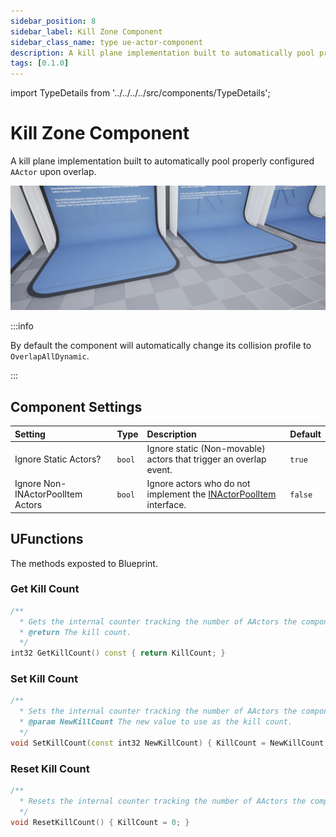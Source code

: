 ```yaml
---
sidebar_position: 8
sidebar_label: Kill Zone Component
sidebar_class_name: type ue-actor-component
description: A kill plane implementation built to automatically pool properly configured AActor upon overlap.
tags: [0.1.0]
---
```


import TypeDetails from '../../../../src/components/TypeDetails';

# Kill Zone Component

<TypeDetails icon="/assets/svg/actor-pools/kill-zone-component.svg" iconType="img" base="UActorComponent" type="UNKillZoneComponent" typeExtra="" headerFile="NexusActorPools/Public/NKillZoneComponent.h" />

A kill plane implementation built to automatically pool properly configured `AActor` upon overlap.

![UNKillZoneComponent](kill-zone-component.webp)

:::info

By default the component will automatically change its collision profile to `OverlapAllDynamic`.

:::

## Component Settings

| Setting | Type | Description | Default |
| :-- | :-- | :-- | :-- |
| Ignore Static Actors? | `bool` | Ignore static (Non-movable) actors that trigger an overlap event.  | `true` |
| Ignore Non-INActorPoolItem Actors | `bool` | Ignore actors who do not implement the [INActorPoolItem](actor-pool-item.md) interface. | `false` |

## UFunctions

The methods exposted to Blueprint.

### Get Kill Count

```cpp
/**
  * Gets the internal counter tracking the number of AActors the component has killed.
  * @return The kill count.
  */
int32 GetKillCount() const { return KillCount; }
```

### Set Kill Count

```cpp
/**
  * Sets the internal counter tracking the number of AActors the component has killed.
  * @param NewKillCount The new value to use as the kill count.
  */
void SetKillCount(const int32 NewKillCount) { KillCount = NewKillCount; }
```

### Reset Kill Count

```cpp
/**
  * Resets the internal counter tracking the number of AActors the component has killed to 0.
  */
void ResetKillCount() { KillCount = 0; }
```

